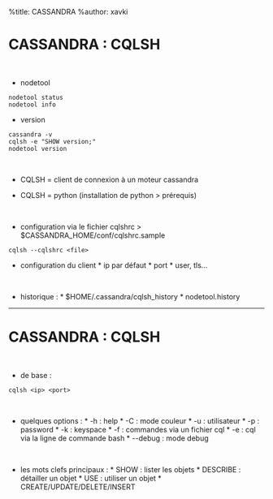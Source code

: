 %title: CASSANDRA
%author: xavki


# CASSANDRA : CQLSH

<br>


* nodetool

```
nodetool status
nodetool info
```

* version

```
cassandra -v
cqlsh -e "SHOW version;"
nodetool version
```

<br>


* CQLSH = client de connexion à un moteur cassandra

* CQLSH = python (installation de python > prérequis)

<br>


* configuration via le fichier cqlshrc > $CASSANDRA_HOME/conf/cqlshrc.sample

```
cqlsh --cqlshrc <file>
```

* configuration du client
		* ip par défaut
		* port
		* user, tls...

<br>


* historique :
		* $HOME/.cassandra/cqlsh_history
		* nodetool.history

--------------------------------------------------------------------------------


# CASSANDRA : CQLSH


<br>


* de base :

```
cqlsh <ip> <port>
```

<br>


* quelques options :
		* -h : help
		* -C : mode couleur
		* -u : utilisateur
		* -p : password
		* -k : keyspace
		* -f : commandes via un fichier cql
		* -e : cql via la ligne de commande bash
		* --debug : mode debug

<br>


* les mots clefs principaux :
		* SHOW : lister les objets
		* DESCRIBE : détailler un objet
		* USE : utiliser un objet
		* CREATE/UPDATE/DELETE/INSERT
